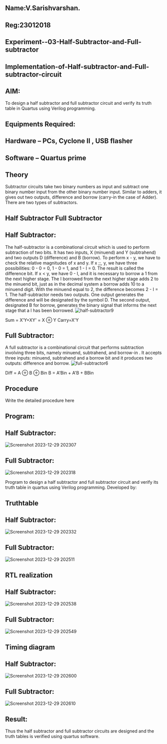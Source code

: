 ## Name:V.Sarishvarshan.
## Reg:23012018


## Experiment--03-Half-Subtractor-and-Full-subtractor
## Implementation-of-Half-subtractor-and-Full-subtractor-circuit
## AIM:
To design a half subtractor and full subtractor circuit and verify its truth table in Quartus using Verilog programming.

## Equipments Required:
## Hardware – PCs, Cyclone II , USB flasher
## Software – Quartus prime
## Theory
Subtractor circuits take two binary numbers as input and subtract one binary number input from the other binary number input. Similar to adders, it gives out two outputs, difference and borrow (carry-in the case of Adder). There are two types of subtractors.

## Half Subtractor Full Subtractor
## Half Subtractor:
The half-subtractor is a combinational circuit which is used to perform subtraction of two bits. It has two inputs, X (minuend) and Y (subtrahend) and two outputs D (difference) and B (borrow). To perform x - y, we have to check the relative magnitudes of x and y. If x ;;, y, we have three possibilities: 0 - 0 = 0, 1 - 0 = 1, and 1 - I = 0. The result is called the difference bit. If x < y, we have 0 - I, and it is necessary to borrow a 1 from the next higher stage. The I borrowed from the next higher stage adds 2 to the minuend bit, just as in the decimal system a borrow adds 10 to a minuend digit. With the minuend equal to 2, the difference becomes 2 - I = 1. The half-subtractor needs two outputs. One output generates the difference and will be designated by the symbol D. The second output, designated B for borrow, generates the binary signal that informs the next stage that a I has been borrowed.
![half-subtractor9](https://user-images.githubusercontent.com/36288975/166112538-58c3bc7c-ee5d-4e6a-ac8d-8e8328efe27a.png)


Sum = X'Y+XY' = X ⊕ Y
Carry=X'Y

## Full Subtractor:
A full subtractor is a combinational circuit that performs subtraction involving three bits, namely minuend, subtrahend, and borrow-in . It accepts three inputs: minuend, subtrahend and a borrow bit and it produces two outputs: difference and borrow. 
![full-subtractor6](https://user-images.githubusercontent.com/36288975/166112541-24c68359-3de8-4674-ae22-8272ffc385ed.png)


Diff = A ⊕ B ⊕ Bin B = A'Bin + A'B + BBin

## Procedure



Write the detailed procedure here 


## Program:


## Half Subtractor:


![Screenshot 2023-12-29 202307](https://github.com/sarishvarshan/Experiment--03-Half-Subtractor-and-Full-subtractor/assets/152167665/e210ecd1-4847-48a5-ba60-8a2b232048a2)



## Full Subtractor:

![Screenshot 2023-12-29 202318](https://github.com/sarishvarshan/Experiment--03-Half-Subtractor-and-Full-subtractor/assets/152167665/3f67c948-c091-431a-9f40-2d46db7c8365)


Program to design a half subtractor and full subtractor circuit and verify its truth table in quartus using Verilog programming.
Developed by: 

## Truthtable


## Half Subtractor:

![Screenshot 2023-12-29 202332](https://github.com/sarishvarshan/Experiment--03-Half-Subtractor-and-Full-subtractor/assets/152167665/6c2d1a39-0a8c-4c16-ac2f-e9b2e2da22fe)


## Full Subtractor:


![Screenshot 2023-12-29 202511](https://github.com/sarishvarshan/Experiment--03-Half-Subtractor-and-Full-subtractor/assets/152167665/75a92053-dd39-4d56-a590-5581de5b1a63)


##  RTL realization


## Half Subtractor:

![Screenshot 2023-12-29 202538](https://github.com/sarishvarshan/Experiment--03-Half-Subtractor-and-Full-subtractor/assets/152167665/7cffb287-f587-4a63-8307-f7312aedf980)


## Full Subtractor:

![Screenshot 2023-12-29 202549](https://github.com/sarishvarshan/Experiment--03-Half-Subtractor-and-Full-subtractor/assets/152167665/4324a120-f7d7-496f-a71a-677682f8111c)

## Timing diagram 


## Half Subtractor:

![Screenshot 2023-12-29 202600](https://github.com/sarishvarshan/Experiment--03-Half-Subtractor-and-Full-subtractor/assets/152167665/335d4900-6d0e-457f-9143-893b8e2228d3)


## Full Subtractor:
![Screenshot 2023-12-29 202610](https://github.com/sarishvarshan/Experiment--03-Half-Subtractor-and-Full-subtractor/assets/152167665/f5942798-52fb-4c42-b0e1-9d9567c1e47f)



## Result:
Thus the half subtractor and full subtractor circuits are designed and the truth tables is verified using quartus software.
